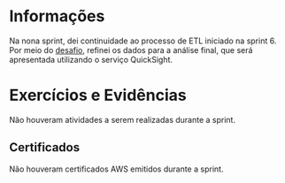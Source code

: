 # Informações

Na nona sprint, dei continuidade ao processo de ETL iniciado na sprint 6. Por meio do [desafio](./Desafio/README.md), refinei os dados para a análise final, que será apresentada utilizando o serviço QuickSight.

# Exercícios e Evidências

Não houveram atividades a serem realizadas durante a sprint.

## Certificados

Não houveram certificados AWS emitidos durante a sprint.
